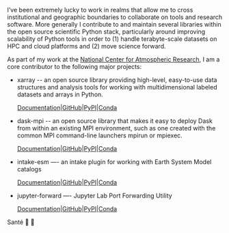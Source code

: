 I’ve been extremely lucky to work in realms that allow me to cross institutional and geographic boundaries to collaborate on tools and research software. More generally I contribute to and maintain several libraries within the open source scientific Python stack, particularly around improving scalability of Python tools in order to (1) handle terabyte-scale datasets on HPC and cloud platforms and (2) move science forward.

As part of my work at the [National Center for Atmospheric Research](https://ncar.ucar.edu/), I am a core contributor to the following major projects:

- xarray -- an open source library providing high-level, easy-to-use data structures and analysis tools for working with multidimensional labeled datasets and arrays in Python.

  [Documentation](http://xarray.pydata.org/)|[GitHub](https://github.com/pydata/xarray)|[PyPI](https://pypi.org/project/xarray)|[Conda](https://anaconda.org/conda-forge/xarray)

- dask-mpi -- an open source library that makes it easy to deploy Dask from within an existing MPI environment, such as one created with the common MPI command-line launchers mpirun or mpiexec.

  [Documentation](http://mpi.dask.org/en/latest/)|[GitHub](https://github.com/dask/dask-mpi)|[PyPI](https://pypi.org/project/dask-mpi)|[Conda](https://anaconda.org/conda-forge/dask-mpi)

- intake-esm —- an intake plugin for working with Earth System Model catalogs

  [Documentation](https://intake-esm.readthedocs.io/)|[GitHub](https://github.com/intake/intake-esm)|[PyPI](https://pypi.org/project/intake-esm)|[Conda](https://anaconda.org/conda-forge/intake-esm)

- jupyter-forward —- Jupyter Lab Port Forwarding Utility

  [Documentation](https://anaconda.org/conda-forge/jupyter-forward)|[GitHub](https://github.com/NCAR/jupyter-forward)|[PyPI](https://pypi.org/project/jupyter-forward)|[Conda](https://anaconda.org/conda-forge/jupyter-forward)



Santé 🥂 🍻
